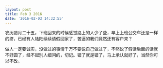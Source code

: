 ```yaml
---
layout: post
title: Feb 3 2016
date: '2016-02-03 14:32:55'
---
```


农历腊月二十五，下班回来的时候感觉路上的人少了些，早上上班公交车还是一样的挤，已经有人陆陆续续请假回家了，苦逼的我们竟然还有客户来？

做人一定要诚实，没做过的事情千万不要说自己做过了，不然说了假话后面的话就不好圆了，经不起别人细问的，切记。错了就是错了，马上承认就好了，当然你可以不改。